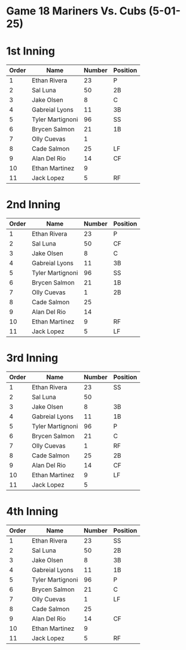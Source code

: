 # Game 18 Mariners Vs. Cubs (5-01-25)

# 1st Inning

| Order | Name | Number | Position   |
| --- | --- 			 | --- | --- |
| 1   | Ethan Rivera     | 23  | P   |
| 2   | Sal Luna         | 50  | 2B  |
| 3   | Jake Olsen       | 8   | C   |
| 4   | Gabreial Lyons   | 11  | 3B  |
| 5   | Tyler Martignoni | 96  | SS  |
| 6   | Brycen Salmon    | 21  | 1B  |
| 7   | Olly Cuevas      | 1   |     |
| 8   | Cade Salmon      | 25  | LF  |
| 9   | Alan Del Rio     | 14  | CF  |
| 10  | Ethan Martinez   | 9   |     |
| 11  | Jack Lopez       | 5   | RF  |


# 2nd Inning

| Order | Name | Number | Position   |
| --- | --- 			 | --- | --- |
| 1   | Ethan Rivera     | 23  | P   |
| 2   | Sal Luna         | 50  | CF  |
| 3   | Jake Olsen       | 8   | C   |
| 4   | Gabreial Lyons   | 11  | 3B  |
| 5   | Tyler Martignoni | 96  | SS  |
| 6   | Brycen Salmon    | 21  | 1B  |
| 7   | Olly Cuevas      | 1   | 2B  |
| 8   | Cade Salmon      | 25  |     |
| 9   | Alan Del Rio     | 14  |     |
| 10  | Ethan Martinez   | 9   | RF  |
| 11  | Jack Lopez       | 5   | LF  |

# 3rd Inning

| Order | Name | Number | Position   |
| --- | --- 			 | --- | --- |
| 1   | Ethan Rivera     | 23  | SS  |
| 2   | Sal Luna         | 50  |     |
| 3   | Jake Olsen       | 8   | 3B  |
| 4   | Gabreial Lyons   | 11  | 1B  |
| 5   | Tyler Martignoni | 96  | P   |
| 6   | Brycen Salmon    | 21  | C   |
| 7   | Olly Cuevas      | 1   | RF  |
| 8   | Cade Salmon      | 25  | 2B  |
| 9   | Alan Del Rio     | 14  | CF  |
| 10  | Ethan Martinez   | 9   | LF  |
| 11  | Jack Lopez       | 5   |     |

# 4th Inning

| Order | Name | Number | Position   |
| --- | --- 			 | --- | --- |
| 1   | Ethan Rivera     | 23  | SS  |
| 2   | Sal Luna         | 50  | 2B  |
| 3   | Jake Olsen       | 8   | 3B  |
| 4   | Gabreial Lyons   | 11  | 1B  |
| 5   | Tyler Martignoni | 96  | P   |
| 6   | Brycen Salmon    | 21  | C   |
| 7   | Olly Cuevas      | 1   | LF  |
| 8   | Cade Salmon      | 25  |     |
| 9   | Alan Del Rio     | 14  | CF  |
| 10  | Ethan Martinez   | 9   |     |
| 11  | Jack Lopez       | 5   | RF  |